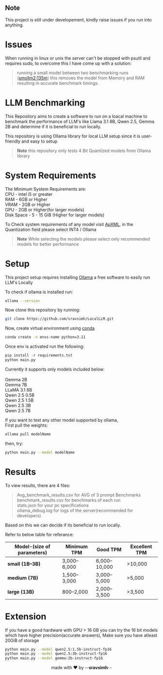 ## Note
This project is still under developement, kindly raise issues if you run into anything.

# Issues
When running in linux or unix the server can't be stopped with psutil and requires sudo, to overcome this I have come up with a solution:
>running a small model between two benchmarking runs ([smollm2:135m](https://ollama.com/library/smollm2)) this removes the model from Memory and RAM resulting in accurate benchmark timings.

# LLM Benchmarking
This Repository aims to create a software to run on a loacal machine to benchmark the performance of LLM's like Llama 3.1 8B, Qwen 2.5, Gemma 2B and determine if it is beneficial to run locally.

This repository is using Ollama library for local LLM setup since it is user-friendly and easy to setup

>**Note** this repository only tests 4 Bit Quantized models from Ollama library

# System Requirements

The Minimum System Requirements are:<br>
CPU - intel i5 or greater<br>
RAM - 6GB or Higher<br>
VRAM - 2GB or Higher<br>
GPU - 2GB or Higher(for larger models)<br>
Disk Space - 5 - 15 GiB (Higher for larger models)<br>

To Check system requirements of any model visit [ApXML](https://apxml.com/models), in the Quantization field please select INT4 / Ollama

>**Note**
While selecting the models please select only recommended models for better performance


# Setup
This project setup requires installing [Ollama](https://ollama.com/) a free software to easily run LLM's Locally

To check if ollama is installed run:
```bash
ollama --version
```

Now clone this repository by running:<br>
```bash
git clone https://github.com/sravsimh/LocalLLM.git
```
Now, create virtual environment using [conda](https://www.anaconda.com/docs/getting-started/miniconda/main) 
```bash
conda create -n envs-name python=3.11
```

Once env is activated run the following:
```python
pip install -r requirements.txt
python main.py
```
Currently it supports only models included below:<br>
<br>
Gemma 2B <br>
Gemma 7B <br>
LLaMA 3.1 8B <br>
Qwen 2.5 0.5B <br>
Qwen 2.5 1.5B <br>
Qwen 2.5 3B <br>
Qwen 2.5 7B <br>

If you want to test any other model supported by ollama,<br>
First pull the weights:
```bash
ollama pull modelName
```

then, try:
```bash
python main.py --model modelName
```
# Results
To view results, there are 4 files:
>Avg_benchmark_results.csv for AVG of 3 prompt Benchmarks<br>
>benchmark_results.csv for benchmarks of each run<br>
>stats.json for your pc specifications<br>
>ollama_debug.log for logs of the server(recommended for developers)<br>

Based on this we can decide if its beneficial to run locally.

Refer to below table for referance:

| Model-(size of parameters)| Minimum TPM    | Good   TPM   | Excellent TPM |
| ------------------------  | -------------- | ------------ | ------------- |
| **small (1B–3B)**         | 3,000–6,000    | 6,000–10,000 | >10,000       |
| **medium (7B)**           | 1,500–3,000    | 3,000–5,000  | >5,000        |
| **large (13B)**           | 800–2,000      | 2,000–3,500  | >3,500        |


# Extension
If you have a good hardware with GPU > 16 GB you can try the 16 bit models which have higher precision(accurate answers), Make sure you have atleast 20GiB of storage
```bash
python main.py --model qwen2.5:1.5b-instruct-fp16
python main.py --model qwen2.5:3b-instruct-fp16
python main.py --model gemma:2b-instruct-fp16
```


<p align="center">made with ❤️ by --<strong>sravsimh</strong>--</p>


